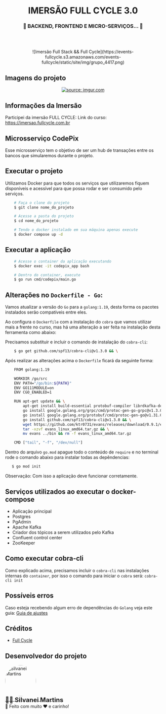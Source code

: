 <h1 align="center">
   IMERSÃO FULL CYCLE 3.0
</h1>

<h3 align="center">
	🚧  BACKEND, FRONTEND E MICRO-SERVIÇOS...  🚧
</h3>

<br />
<br />

<p align="center">
    ![Imersão Full Stack && Full Cycle](https://events-fullcycle.s3.amazonaws.com/events-fullcycle/static/site/img/grupo_4417.png)
</p>

## Imagens do projeto

<p align="center">
  <a href="https://imgur.com/7ktsFje"><img src="https://i.imgur.com/7ktsFje.png" title="source: imgur.com" /></a>
  <br />
</p>

## Informações da Imersão

Participei da imersão FULL CYCLE:
Link do curso: https://imersao.fullcycle.com.br

## Microsserviço CodePix

Esse microsserviço tem o objetivo de ser um hub de transações entre os bancos que simularemos durante o projeto.

## Executar o projeto

Utilizamos Docker para que todos os serviços que utilizaremos fiquem disponíveis e acessível para que possa rodar e ser consumido pelo serviços.

```bash
    # Faça o clone do projeto
    $ git clone nome_do_projeto

    # Acesse a pasta do projeto
    $ cd nome_do_projeto

    # Tendo o docker instalado em sua máquina apenas execute
    $ docker compose up -d
```

## Executar a aplicação

```bash
    # Acesse o container da aplicação executando
    $ docker exec -it codepix_app bash

    # Dentro do container, execute
    $ go run cmd/codepix/main.go
```

## Alterações no `Dockerfile - Go`:

Vamos atualizar a versão do `Go` para a `golang:1.19`, desta forma os pacotes instalados serão compatíveis entre eles.

Ao configura o `Dockerfile` com a instalação do `cobra` que vamos utilizar mais a frente no curso, mas há uma alteração a ser feita na instalação desta ferramenta como abaixo:

Precisamos substituir e incluir o comando de instalação do `cobra-cli`:

```bash
    $ go get github.com/spf13/cobra-cli@v1.3.0 && \

```

Após realizar as alterações acima o `Dockerfile` ficará da seguinte forma:

```bash
    FROM golang:1.19

    WORKDIR /go/src
    ENV PATH="/go/bin:${PATH}"
    ENV GO111MODULE=on
    ENV CGO_ENABLED=1

    RUN apt-get update && \
        apt-get install build-essential protobuf-compiler librdkafka-dev -y && \
        go install google.golang.org/grpc/cmd/protoc-gen-go-grpc@v1.3.0 && \
        go install google.golang.org/protobuf/cmd/protoc-gen-go@v1.31.0 && \
        go install github.com/spf13/cobra-cli@v1.3.0 && \
        wget https://github.com/ktr0731/evans/releases/download/0.9.1/evans_linux_amd64.tar.gz && \
        tar -xzvf evans_linux_amd64.tar.gz && \
        mv evans ../bin && rm -f evans_linux_amd64.tar.gz

    CMD ["tail", "-f", "/dev/null"]
```

Dentro do arquivo `go.mod` apague todo o conteúdo de `require` e no terminal rode o comando abaixo para instalar todas as depêndencias:

```bash
   $ go mod init
```

Observação: Com isso a aplicação deve funcionar corretamente.

## Serviços utilizados ao executar o docker-compose

- Aplicação principal
- Postgres
- PgAdmin
- Apache Kafka
- Criador dos tópicos a serem utilizados pelo Kafka
- Confluent control center
- ZooKeeper

## Como executar cobra-cli

Como explicado acima, precisamos incluir o `cobra-cli` nas instalações internas do `container`, por isso o comando para iniciar o `cobra` será: `cobra-cli init`

## Possíveis erros

Caso esteja recebendo algum erro de dependências do `Golang` veja este guia: [Guia de ajustes](../README.md#alterações-no-dockerfile---go)

## Créditos

- [Full Cycle](fullcycle.com.br/)

## Desenvolvedor do projeto

<a href="https://github.com/SilvaneiMartins">
    <img
        style="border-radius:50%"
        src="https://github.com/SilvaneiMartins.png"
        width="100px;"
        alt="Silvanei Martins"
    />
</a>
<br />
<a href="https://github.com/SilvaneiMartins" title="Silvanei martins" >
    <sub style="font-size: 20px; font-weight: bold">
        👨‍🚀 <b>Silvanei Martins</b>
    </sub>
</a>
<br />
🚀 Feito com muito ❤️ e carinho!
